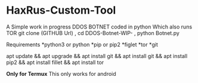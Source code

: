# HaxRus-Custom-Tool

A Simple work in progress DDOS BOTNET coded in python Which also runs TOR
git clone (GITHUB Url) , cd DDOS-Botnet-WIP- , python Botnet.py

Requirements *python3 or python *pip or pip2 *figlet *tor *git

apt update && apt upgrade && apt install git && apt install git && apt install pip2 && apt install fillet && apt install tor

**Only for Termux**
This only works for android
